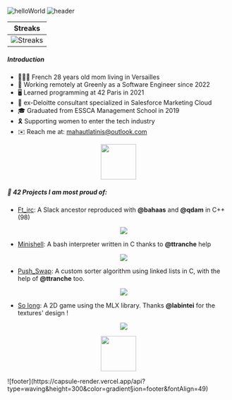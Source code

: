 ![helloWorld](https://readme-typing-svg.herokuapp.com/?font=PublicSans+Code&duration=4000&pause=1000&color=F6F6F6&lines=Hello+World!)
![header](https://capsule-render.vercel.app/api?type=waving&height=300&color=gradient&text=Mahaut%20Latinis&section=header&fontAlign=50&desc=Software%20Engineer&textBg=false&fontSize=47&descAlign=55)

|Streaks
|-
|![Streaks](https://github-readme-streak-stats.herokuapp.com/?user=mahautlatinis&theme=apprentice)

##### Introduction 

* 🙋🏻‍♀️ French 28 years old mom living in Versailles
* 💼 Working remotely at Greenly as a Software Engineer since 2022
* 🖥️ Learned programming at 42 Paris in 2021
* 🏢 ex-Deloitte consultant specialized in Salesforce Marketing Cloud
* 🎓 Graduated from ESSCA Management School in 2019
* 🎗️ Supporting women to enter the tech industry
* ✉️ Reach me at: mahautlatinis@outlook.com

<p align="center">
  <img src="https://upload.wikimedia.org/wikipedia/commons/thumb/8/8d/42_Logo.svg/langfr-560px-42_Logo.svg.png" width=80px height=80px />
</p>

##### 📁 42 Projects I am most proud of: 
* [Ft_irc](https://github.com/malatini42/ft_irc): A Slack ancestor reproduced with **@bahaas** and **@qdam** in C++ (98)
    <p align="center">
      <img src="https://github-readme-stats.vercel.app/api/pin?username=malatini42&repo=FT_IRC&theme=apprentice" />
    </p>
* [Minishell](https://github.com/malatini42/minishell): A bash interpreter written in C thanks to **@ttranche** help
    <p align="center">
      <img src="https://github-readme-stats.vercel.app/api/pin?username=malatini42&repo=MINISHELL&theme=apprentice" />
    </p>
* [Push_Swap](https://github.com/malatini42/push_swap): A custom sorter algorithm using linked lists in C, with the help of **@ttranche** too.
    <p align="center">
      <img src="https://github-readme-stats.vercel.app/api/pin?username=malatini42&repo=PUSH_SWAP&theme=apprentice" />
    </p>
* [So long](https://github.com/malatini42/so_long): A 2D game using the MLX library. Thanks **@labintei** for the textures' design !
  <p align="center">
    <img src="https://github-readme-stats.vercel.app/api/pin?username=malatinipro&repo=SO_LONG&theme=apprentice" />
  </p>
<p align="center">
 <img src="https://gdm-catalog-fmapi-prod.imgix.net/ProductLogo/3a5342c6-a8bf-4c86-828a-8f41d3cd71c3.png?&w=3840" width=80px height=80px />
</p>
<!---
##### Projects I have been working on since graduating: 
* [Greenly SaaS](https://greenly.earth/fr-fr): Working at Greenly (React JS + Retool, Node JS), top committer in 2023 (first full year).
  > My technical interview in React (using contexts) [here](https://github.com/mahautlatinis/react-front-home-test).
> [Greenly pro account](https://github.com/malatinigreenly) (currently in parental leave).
* Worked on a secret scrapper (Node / Puppeteer)
##### Greenly stack
![Pro tech](https://skillicons.dev/icons?i=nodejs,express,postgres,jest&theme=light)
![Student Technologies](https://skillicons.dev/icons?i=c,cpp,docker,wordpress,python,js,ts,css,html,git,react,bash&theme=light)
![Tools](https://skillicons.dev/icons?i=github,githubactions,gmail,figma,heroku&theme=light)
-->
![footer](https://capsule-render.vercel.app/api?type=waving&height=300&color=gradient&section=footer&fontAlign=49)

